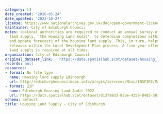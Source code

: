 ```yaml
---
category: []
date_created: '2016-05-24'
date_updated: '2022-10-27'
license: https://www.nationalarchives.gov.uk/doc/open-government-licence/version/3/
maintainer: City of Edinburgh Council
notes: <p>Local authorities are required to conduct an annual survey of the housing
  land supply, 'the Housing Land Audit', to determine completions within the timeframe
  and update forecasts of the housing land supply. This, in turn, helps inform land
  releases within the Local Development Plan process. A five-year effective housing
  land supply is required at all times.                                                                                                                                                                                                                                                                                                                                                                                                                                                                                                                                                                                                                                                                                                                                                                                                                                                                                                                                                                                                                                                                                                                                                                                                                                                                                                                                                                                                                                                                                                                                                                                                                                                                                                               </p>
organization: City of Edinburgh Council
original_dataset_link: ' https://data.spatialhub.scot/dataset/housing_land_supply-ce'
records: null
resources:
- format: No file type
  name: Housing land supply Edinburgh
  url: http://edinburghcouncilmaps.info/arcgis/services/Misc/INSPIRE/MapServer/WFSServer?request=GetCapabilities&service=WFS
- format: ZIP
  name: Edinburgh Housing Land Audit 2022
  url: https://data.spatialhub.scot/dataset/013f88d3-8abe-4259-8485-58725b09c71d/resource/3ee8b0d4-8886-4c31-83c0-0445796810ef/download/hlacp_2022_schedules.zip
schema: default
title: Housing Land Supply - City of Edinburgh
---
```

